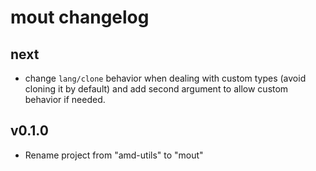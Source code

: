 mout changelog
==============

next
----

 - change `lang/clone` behavior when dealing with custom types (avoid cloning
   it by default) and add second argument to allow custom behavior if needed.


v0.1.0
------

- Rename project from "amd-utils" to "mout"

